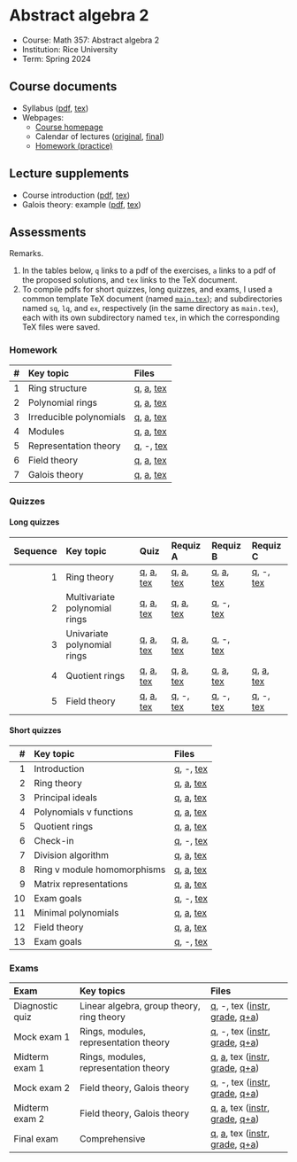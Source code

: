 # Abstract algebra 2

- Course: Math 357: Abstract algebra 2
- Institution: Rice University
- Term: Spring 2024



## Course documents

- Syllabus ([pdf](docs/pdf/syl.pdf), [tex](docs/tex/docs.zip))
- Webpages:
    - [Course homepage](webp/home.html)
    - Calendar of lectures ([original](webp/cal-v0.html), [final](webp/cal-v9.html))
    - [Homework (practice)](webp/ph.html)

## Lecture supplements

- Course introduction ([pdf](lect/01/01.pdf), [tex](lect/01/01.tex))
- Galois theory: example ([pdf](lect/gte/gte.pdf), [tex](lect/gte/gte.tex))

## Assessments

Remarks.

1. In the tables below, `q` links to a pdf of the exercises, `a` links to a pdf of the proposed solutions, and `tex` links to the TeX document.
2. To compile pdfs for short quizzes, long quizzes, and exams, I used a common template TeX document (named [`main.tex`](assess/main.tex)); and subdirectories named `sq`, `lq`, and `ex`, respectively (in the same directory as `main.tex`), each with its own subdirectory named `tex`, in which the corresponding TeX files were saved.

### Homework

| # | Key topic               | Files                 |
|--:|:------------------------|:----------------------|
| 1 | Ring structure          | [q](hw/01/01-q.pdf), [a](hw/01/01-a.pdf), [tex](hw/01/01.tex) |
| 2 | Polynomial rings        | [q](hw/02/02-q.pdf), [a](hw/02/02-a.pdf), [tex](hw/02/02.tex) |
| 3 | Irreducible polynomials | [q](hw/03/03-q.pdf), [a](hw/03/03-a.pdf), [tex](hw/03/03.tex) |
| 4 | Modules                 | [q](hw/04/04-q.pdf), [a](hw/04/04-a.pdf), [tex](hw/04/04.tex) |
| 5 | Representation theory   | [q](hw/05/05-q.pdf), -, [tex](hw/05/05.tex) |
| 6 | Field theory            | [q](hw/06/06-q.pdf), [a](hw/06/06-a.pdf), [tex](hw/06/06.tex) |
| 7 | Galois theory           | [q](hw/07/07-q.pdf), [a](hw/07/07-a.pdf), [tex](hw/07/07.tex) |

### Quizzes

#### Long quizzes

| Sequence | Key topic              | Quiz | Requiz A | Requiz B | Requiz C |
|---------:|:-----------------------|:-----|:---------|:---------|:---------|
| 1 | Ring theory                   | [q](assess/lq/pdf/01.pdf), [a](assess/lq/pdf/01-sol.pdf), [tex](assess/lq/tex/01.tex) | [q](assess/lq/pdf/01A.pdf), [a](assess/lq/pdf/01A-sol.pdf), [tex](assess/lq/tex/01A.tex) | [q](assess/lq/pdf/01B.pdf), [a](assess/lq/pdf/01B-sol.pdf), [tex](assess/lq/tex/01B.tex) | [q](assess/lq/pdf/01C.pdf), -, [tex](assess/lq/tex/01C.tex) |
| 2 | Multivariate polynomial rings | [q](assess/lq/pdf/02.pdf), [a](assess/lq/pdf/02-sol.pdf), [tex](assess/lq/tex/02.tex) | [q](assess/lq/pdf/02A.pdf), [a](assess/lq/pdf/02A-sol.pdf), [tex](assess/lq/tex/02A.tex) | [q](assess/lq/pdf/02B.pdf), -, [tex](assess/lq/tex/02B.tex) |  |
| 3 | Univariate polynomial rings   | [q](assess/lq/pdf/03.pdf), [a](assess/lq/pdf/03-sol.pdf), [tex](assess/lq/tex/03.tex) | [q](assess/lq/pdf/03A.pdf), [a](assess/lq/pdf/03A-sol.pdf), [tex](assess/lq/tex/03A.tex) | [q](assess/lq/pdf/03B.pdf), -, [tex](assess/lq/tex/03B.tex) |  |
| 4 | Quotient rings                | [q](assess/lq/pdf/04.pdf), [a](assess/lq/pdf/04-sol.pdf), [tex](assess/lq/tex/04.tex) | [q](assess/lq/pdf/04A.pdf), [a](assess/lq/pdf/04A-sol.pdf), [tex](assess/lq/tex/04A.tex) | [q](assess/lq/pdf/04B.pdf), [a](assess/lq/pdf/04B-sol.pdf), [tex](assess/lq/tex/04B.tex) | [q](assess/lq/pdf/04C.pdf), [a](assess/lq/pdf/04C-sol.pdf), [tex](assess/lq/tex/04C.tex) |
| 5 | Field theory                  | [q](assess/lq/pdf/05.pdf), [a](assess/lq/pdf/05-sol.pdf), [tex](assess/lq/tex/05.tex) | [q](assess/lq/pdf/05A.pdf), -, [tex](assess/lq/tex/05A.tex) | [q](assess/lq/pdf/05B.pdf), -, [tex](assess/lq/tex/05B.tex) | [q](assess/lq/pdf/05C.pdf), -, [tex](assess/lq/tex/05C.tex) |

#### Short quizzes

|  # | Key topic                   | Files                 |
|---:|:----------------------------|:----------------------|
|  1 | Introduction                | [q](assess/sq/pdf/01.pdf), -, [tex](assess/sq/pdf/01.tex) |
|  2 | Ring theory                 | [q](assess/sq/pdf/02.pdf), [a](assess/sq/pdf/02-sol.pdf), [tex](assess/sq/pdf/02.tex) |
|  3 | Principal ideals            | [q](assess/sq/pdf/03.pdf), [a](assess/sq/pdf/03-sol.pdf), [tex](assess/sq/pdf/03.tex) |
|  4 | Polynomials v functions     | [q](assess/sq/pdf/04.pdf), [a](assess/sq/pdf/04-sol.pdf), [tex](assess/sq/pdf/04.tex) |
|  5 | Quotient rings              | [q](assess/sq/pdf/05.pdf), [a](assess/sq/pdf/05-sol.pdf), [tex](assess/sq/pdf/05.tex) |
|  6 | Check-in                    | [q](assess/sq/pdf/06.pdf), -, [tex](assess/sq/pdf/06.tex) |
|  7 | Division algorithm          | [q](assess/sq/pdf/07.pdf), [a](assess/sq/pdf/07-sol.pdf), [tex](assess/sq/pdf/07.tex) |
|  8 | Ring v module homomorphisms | [q](assess/sq/pdf/08.pdf), [a](assess/sq/pdf/08-sol.pdf), [tex](assess/sq/pdf/08.tex) |
|  9 | Matrix representations      | [q](assess/sq/pdf/09.pdf), [a](assess/sq/pdf/09-sol.pdf), [tex](assess/sq/pdf/09.tex) |
| 10 | Exam goals                  | [q](assess/sq/pdf/10.pdf), -, [tex](assess/sq/pdf/10.tex) |
| 11 | Minimal polynomials         | [q](assess/sq/pdf/11.pdf), [a](assess/sq/pdf/11-sol.pdf), [tex](assess/sq/pdf/11.tex) |
| 12 | Field theory                | [q](assess/sq/pdf/12.pdf), [a](assess/sq/pdf/12-sol.pdf), [tex](assess/sq/pdf/12.tex) |
| 13 | Exam goals                  | [q](assess/sq/pdf/13.pdf), -, [tex](assess/sq/pdf/13.tex) |

### Exams

| Exam            | Key topics                                | Files                 |
|:----------------|:------------------------------------------|:----------------------|
| Diagnostic quiz | Linear algebra, group theory, ring theory | [q](assess/ex/pdf/00.pdf), -, tex ([instr](assess/ex/tex/00-intructions), [grade](assess/ex/tex/00-gradebox), [q+a](assess/ex/tex/00.tex)) |
| Mock exam 1     | Rings, modules, representation theory     | [q](assess/ex/pdf/01M.pdf), -, tex ([instr](assess/ex/tex/01M-intructions), [grade](assess/ex/tex/01M-gradebox), [q+a](assess/ex/tex/01M.tex)) |
| Midterm exam 1  | Rings, modules, representation theory     | [q](assess/ex/pdf/01.pdf), [a](assess/ex/pdf/01-sol.pdf), tex ([instr](assess/ex/tex/01-intructions), [grade](assess/ex/tex/01-gradebox), [q+a](assess/ex/tex/01.tex)) |
| Mock exam 2     | Field theory, Galois theory               | [q](assess/ex/pdf/02M.pdf), -, tex ([instr](assess/ex/tex/02M-intructions), [grade](assess/ex/tex/02M-gradebox), [q+a](assess/ex/tex/02M.tex)) |
| Midterm exam 2  | Field theory, Galois theory               | [q](assess/ex/pdf/02.pdf), [a](assess/ex/pdf/02-sol.pdf), tex ([instr](assess/ex/tex/02-intructions), [grade](assess/ex/tex/02-gradebox), [q+a](assess/ex/tex/02.tex)) |
| Final exam      | Comprehensive                             | [q](assess/ex/pdf/03.pdf), [a](assess/ex/pdf/03-sol.pdf), tex ([instr](assess/ex/tex/03-intructions), [grade](assess/ex/tex/03-gradebox), [q+a](assess/ex/tex/03.tex)) |
